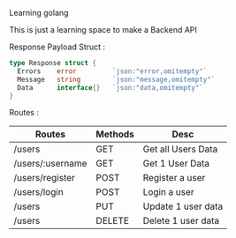 Learning golang

This is just a learning space to make a Backend API

Response Payload Struct :

```go
type Response struct {
  Errors    error         `json:"error,omitempty"`
  Message   string        `json:"message,omitempty"`
  Data      interface{}   `json:"data,omitempty"`
}
```

Routes :

Routes | Methods | Desc
--- | --- | ---
/users | GET | Get all Users Data
/users/:username | GET | Get 1 User Data
/users/register | POST | Register a user
/users/login | POST | Login a user
/users | PUT | Update 1 user data
/users | DELETE | Delete 1 user data